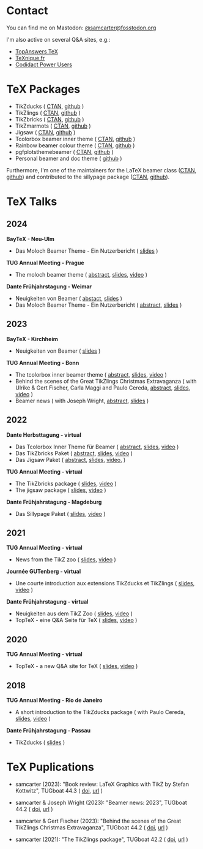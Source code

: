 # Contact

You can find me on Mastodon: [@samcarter@fosstodon.org](https://fosstodon.org/@samcarter)

I'm also active on several Q&A sites, e.g.:

- [TopAnswers TeX](https://topanswers.xyz/tex)
- [TeXnique.fr](https://texnique.fr/osqa/)
- [Codidact Power Users](https://powerusers.codidact.com/categories/61)

# TeX Packages

- TikZducks (
    [CTAN](https://www.ctan.org/pkg/tikzducks), 
    [github](https://github.com/samcarter/tikzducks)
  )
- TikZlings (
    [CTAN](https://www.ctan.org/pkg/tikzlings), 
    [github](https://github.com/samcarter/tikzlings)
  )
- TikZbricks (
    [CTAN](https://www.ctan.org/pkg/tikzbricks), 
    [github](https://github.com/samcarter/TikZbricks)
  )
- TikZmarmots (
    [CTAN](https://www.ctan.org/pkg/tikzmarmots), 
    [github](https://github.com/samcarter/TikZmarmots)
  )
- Jigsaw (
    [CTAN](https://www.ctan.org/pkg/jigsaw), 
    [github](https://github.com/samcarter/jigsaw)
  )
- Tcolorbox beamer inner theme (
    [CTAN](https://www.ctan.org/pkg/beamertheme-tcolorbox), 
    [github](https://github.com/samcarter/beamertheme-tcolorbox)
  )
- Rainbow beamer colour theme (
    [CTAN](https://www.ctan.org/pkg/beamertheme-rainbow), 
    [github](https://github.com/samcarter/beamertheme-rainbow)
  )
- pgfplotsthemebeamer (
    [CTAN](https://ctan.org/pkg/pgfplotsthemebeamer), 
    [github](https://github.com/samcarter/pgfplotsthemebeamer)
  )
- Personal beamer and doc theme (
    [github](https://github.com/samcarter/beamertheme-sam)
  )

Furthermore, I'm one of the maintainers for the LaTeX beamer class ([CTAN](https://www.ctan.org/pkg/beamer), [github](https://github.com/josephwright/beamer)) and contributed to the sillypage package ([CTAN](https://www.ctan.org/pkg/sillypage), [github](https://github.com/cereda/sillypage)).

# TeX Talks

## 2024

**BayTeX - Neu-Ulm**

- Das Moloch Beamer Theme - Ein Nutzerbericht (
    [slides](https://github.com/samcarter/samcarter/raw/main/ressouces/BayTeX2024_Moloch.pdf)
  )

**TUG Annual Meeting - Prague**

- The moloch beamer theme (
    [abstract](https://tug.org/tug2024/abstracts/samcarter-moloch.txt),
    [slides](https://github.com/samcarter/samcarter/raw/main/ressouces/TUG2024_Moloch.pdf),
    [video](https://www.youtube.com/watch?v=Pb6NsBWiuro)
  )

**Dante Frühjahrstagung - Weimar**

- Neuigkeiten von Beamer (
    [abstact](https://www.dante.de/veranstaltungen/dante2024/programm/vortraege/#samcarter-neuigkeiten),
    [slides](https://github.com/samcarter/samcarter/raw/main/ressouces/Dante2024_BeamerNews.pdf)
  )
- Das Moloch Beamer Theme - Ein Nutzerbericht (
    [abstract](https://www.dante.de/veranstaltungen/dante2024/programm/vortraege/#samcarter-beamer),
    [slides](https://github.com/samcarter/samcarter/raw/main/ressouces/Dante2024_Moloch.pdf)
  )

## 2023

**BayTeX - Kirchheim**

- Neuigkeiten von Beamer (
    [slides](https://github.com/samcarter/samcarter/raw/main/ressouces/BayTeX2023_BeamerNews.pdf)
  )

**TUG Annual Meeting - Bonn**
- The tcolorbox inner beamer theme (
    [abstract](https://tug.org/tug2023/abstracts/samcarter-beamertcolorbox.txt), 
    [slides](https://github.com/samcarter/samcarter/raw/main/ressouces/TUG2023_Tcolorbox.pdf),
    [video](https://www.youtube.com/watch?v=M0qWEutAPYg)
  )
- Behind the scenes of the Great TikZlings Christmas Extravaganza (
    with Ulrike & Gert Fischer, Carla Maggi and Paulo Cereda, 
    [abstract](https://tug.org/tug2023/abstracts/fischer-tikzlings.txt), 
    [slides](https://github.com/samcarter/samcarter/raw/main/ressouces/TUG2023_Extravaganza.pdf),
    [video](https://www.youtube.com/watch?v=ti2wNT6HxZo)
  )
- Beamer news (
    with Joseph Wright, 
    [abstract](https://tug.org/tug2023/abstracts/wright-beamernews.txt), 
    [slides](https://github.com/samcarter/samcarter/raw/main/ressouces/TUG2023_BeamerNews.pdf)
  )

## 2022

**Dante Herbsttagung - virtual**
- Das Tcolorbox Inner Theme für Beamer (
    [abstract](https://www.dante.de/veranstaltungen/herbst-2022/programm/vortraege/#samcarter2),
    [slides](https://github.com/samcarter/samcarter/raw/main/ressouces/Dante2022_Tcolorbox_Theme.pdf),
    [video](https://vimeo.com/773291199)
  )
- Das TikZbricks Paket (
    [abstract](https://www.dante.de/veranstaltungen/herbst-2022/programm/vortraege/#samcarter3),
    [slides](https://github.com/samcarter/samcarter/raw/main/ressouces/Dante2022_TikZbricks.pdf),
    [video](https://vimeo.com/773291903)
  )
- Das Jigsaw Paket (
    [abstract](https://www.dante.de/veranstaltungen/herbst-2022/programm/vortraege/#samcarter1),
    [slides](https://github.com/samcarter/samcarter/raw/main/ressouces/Dante2022_Jigsaw.pdf),
    [video](https://vimeo.com/773292029), 
  )

**TUG Annual Meeting - virtual**
- The TikZbricks package (
    [slides](https://github.com/samcarter/samcarter/raw/main/ressouces/TUG2022_TikZbricks.pdf),
    [video](https://vimeo.com/773294015)
  )
- The jigsaw package (
    [slides](https://github.com/samcarter/samcarter/raw/main/ressouces/TUG2022_Jigsaw.pdf),
    [video](https://vimeo.com/773294117)
  ) 

**Dante Frühjahrstagung - Magdeburg**
- Das Sillypage Paket (
    [slides](https://github.com/samcarter/samcarter/raw/main/ressouces/Dante2022_Sillypage.pdf),
    [video](https://vimeo.com/773292271) 
  )

## 2021

**TUG Annual Meeting - virtual**
- News from the TikZ zoo (
    [slides](https://github.com/samcarter/samcarter/raw/main/ressouces/TUG2021_TikZzoo.pdf),
    [video](https://vimeo.com/773293865) 
  )

**Journée GUTenberg - virtual**
- Une courte introduction aux extensions TikZducks et TikZlings (
    [slides](https://github.com/samcarter/samcarter/raw/main/ressouces/GUTenberg2021_TikZducks_et_TikZlings.pdf),
    [video](https://vimeo.com/773296726)
  )

**Dante Frühjahrstagung - virtual**
- Neuigkeiten aus dem TikZ Zoo (
    [slides](https://github.com/samcarter/samcarter/raw/main/ressouces/Dante2021_TikZzoo.pdf),
    [video](https://vimeo.com/773292978)
  )
- TopTeX - eine Q&A Seite für TeX (
    [slides](https://github.com/samcarter/samcarter/raw/main/ressouces/Dante2021_TopTeX.pdf),
    [video](https://vimeo.com/773293022)
  )

## 2020

**TUG Annual Meeting - virtual**
- TopTeX - a new Q&A site for TeX (
    [slides](https://github.com/samcarter/samcarter/raw/main/ressouces/TUG2020_TopTeX.pdf),
    [video](https://vimeo.com/773293592)
  )

## 2018
**TUG Annual Meeting - Rio de Janeiro**
- A short introduction to the TikZducks package (
    with Paulo Cereda, 
    [slides](https://github.com/samcarter/samcarter/raw/main/ressouces/TUG2018_TikZducks.pdf),
    [video](https://www.youtube.com/watch?v=Ps2FK0q6mLc)
  )

**Dante Frühjahrstagung - Passau**
- TikZducks (
    [slides](https://github.com/samcarter/samcarter/raw/main/ressouces/Dante2018_TikZducks.pdf)
    )

# TeX Puplications

- samcarter (2023): "Book review: LaTeX Graphics with TikZ by Stefan Kottwitz", TUGboat 44.3 (
    [doi](https://doi.org/10.47397/tb/44-3/tb138reviews-kottwitz-tikz),
    [url](https://tug.org/TUGboat/tb44-3/)
  )

- samcarter & Joseph Wright (2023): "Beamer news: 2023", TUGboat 44.2 (
    [doi](https://doi.org/10.47397/tb/44-2/tb137samcarter-beamernews23), 
    [url](https://tug.org/TUGboat/tb44-2/)
  ) 

- samcarter & Gert Fischer (2023): "Behind the scenes of the Great TikZlings Christmas Extravaganza", TUGboat 44.2 (
    [doi](https://doi.org/10.47397/tb/44-2/tb137samcarter-tikzlings), 
    [url](https://tug.org/TUGboat/tb44-2/)
  ) 

- samcarter (2021): "The TikZlings package", TUGboat 42.2 (
    [doi](https://doi.org/10.47397/tb/42-2/tb131samcarter-tikzlings), 
    [url](https://tug.org/TUGboat/tb42-2/)
  )
